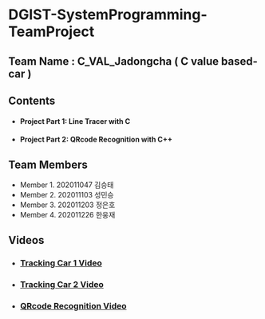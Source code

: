 # DGIST-SystemProgramming-TeamProject

## Team Name : C_VAL_Jadongcha ( C value based-car )

## Contents
- #### Project Part 1: Line Tracer with C
- #### Project Part 2: QRcode Recognition with C++


## Team Members 
- Member 1. 202011047 김승태
- Member 2. 202011103 성민승
- Member 3. 202011203 정은호
- Member 4. 202011226 한웅재

## Videos
- ### [Tracking Car 1 Video](https://drive.google.com/file/d/1tV6daq5vIQfA1khZ14L9EPGbUEAmxKtS/view?usp=sharing)
- ### [Tracking Car 2 Video](https://drive.google.com/file/d/1YvVXOKoGcrfTDAl3ys_hwepGZ8CiBil5/view?usp=drive_link)

- ### [QRcode Recognition Video](https://drive.google.com/file/d/1xBD7BjxsNsIxEcETsCqgyjZ4a6cTil7I/view?usp=drive_link)
